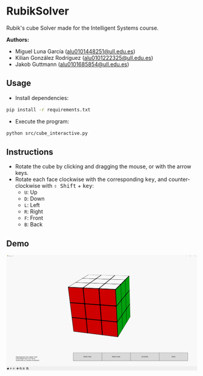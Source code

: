 # RubikSolver
Rubik's cube Solver made for the Intelligent Systems course.

**Authors:**
- Miguel Luna García (alu0101448251@ull.edu.es)
- Kilian González Rodríguez (alu0101222325@ull.edu.es)
- Jakob Guttmann (alu0101685854@ull.edu.es)


## Usage

- Install dependencies:
```bash
pip install -r requirements.txt
```

- Execute the program:
```bash
python src/cube_interactive.py
```


## Instructions

- Rotate the cube by clicking and dragging the mouse, or with the arrow keys.
- Rotate each face clockwise with the corresponding <kbd>key</kbd>, and counter-clockwise with <kbd>⇧ Shift</kbd> + <kbd>key</kbd>:
    - `U`: Up
    - `D`: Down
    - `L`: Left
    - `R`: Right
    - `F`: Front
    - `B`: Back


## Demo

![demo](demo.gif)

